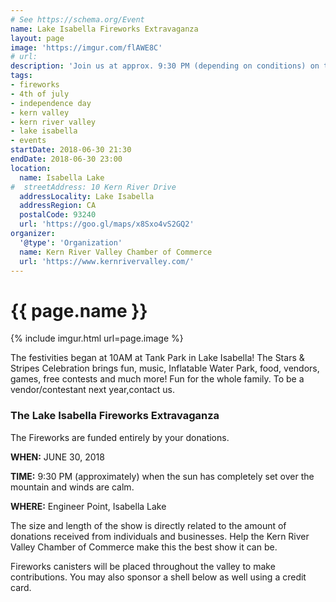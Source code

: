 ```yaml
---
# See https://schema.org/Event
name: Lake Isabella Fireworks Extravaganza
layout: page
image: 'https://imgur.com/flAWE8C'
# url:
description: 'Join us at approx. 9:30 PM (depending on conditions) on the 30th of June for the Lake Isabella Fireworks Extravaganza'
tags:
- fireworks
- 4th of july
- independence day
- kern valley
- kern river valley
- lake isabella
- events
startDate: 2018-06-30 21:30
endDate: 2018-06-30 23:00
location:
  name: Isabella Lake
#  streetAddress: 10 Kern River Drive
  addressLocality: Lake Isabella
  addressRegion: CA
  postalCode: 93240
  url: 'https://goo.gl/maps/x8Sxo4vS2GQ2'
organizer:
  '@type': 'Organization'
  name: Kern River Valley Chamber of Commerce
  url: 'https://www.kernrivervalley.com/'
---
```

# {{ page.name }}

{% include imgur.html url=page.image %}

The festivities began at 10AM at Tank Park in Lake Isabella! The Stars & Stripes
Celebration brings fun, music, Inflatable Water Park, food, vendors, games, free
contests and much more! Fun for the whole family. To be a vendor/contestant next
year,contact us.

### The Lake Isabella Fireworks Extravaganza
The Fireworks are funded entirely by
your donations.

**WHEN:** JUNE 30, 2018

**TIME:** 9:30 PM (approximately) when the sun has completely set over the mountain
and winds are calm.

**WHERE:** Engineer Point, Isabella Lake

The size and length of the show is directly related to the amount of donations
received from individuals and businesses. Help the Kern River Valley Chamber of Commerce
make this the best show it can be.

Fireworks canisters will be placed throughout the valley to make contributions.
You may also sponsor a shell below as well using a credit card.
